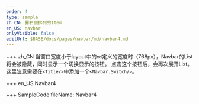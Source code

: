 ```yaml
--- 
order: 4
type: sample
zh_CN: 靠右侧排列的Item
en_US: navbar
onlyVisible: false
editUrl: $BASE/docs/pages/navbar/md/navbar4.md
---
```


+++ zh_CN
当窗口宽度小于layout中的<Code>md</Code>定义的宽度时（768px），Navbar的List将会被隐藏，同时显示一个切换显示的按钮。
   点击这个按钮后，会再次展开List。这里注意需要在<Code>&lt;Title/&gt;</Code>中添加一个<Code>&lt;Navbar.Switch/&gt;</Code>。

+++ en_US
Navbar4

+++ SampleCode
fileName: Navbar4
